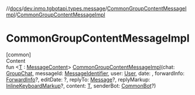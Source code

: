 //[docs](../../../index.md)/[dev.inmo.tgbotapi.types.message](../index.md)/[CommonGroupContentMessageImpl](index.md)/[CommonGroupContentMessageImpl](-common-group-content-message-impl.md)



# CommonGroupContentMessageImpl  
[common]  
Content  
fun <[T](index.md) : [MessageContent](../../dev.inmo.tgbotapi.types.message.content.abstracts/-message-content/index.md)> [CommonGroupContentMessageImpl](-common-group-content-message-impl.md)(chat: [GroupChat](../../dev.inmo.tgbotapi.types.chat.abstracts/-group-chat/index.md), messageId: [MessageIdentifier](../../dev.inmo.tgbotapi.types/index.md#%5Bdev.inmo.tgbotapi.types%2FMessageIdentifier%2F%2F%2FPointingToDeclaration%2F%5D%2FClasslikes%2F625018081), user: [User](../../dev.inmo.tgbotapi.types/-user/index.md), date: , forwardInfo: [ForwardInfo](../-forward-info/index.md)?, editDate: ?, replyTo: [Message](../../dev.inmo.tgbotapi.types.message.abstracts/-message/index.md)?, replyMarkup: [InlineKeyboardMarkup](../../dev.inmo.tgbotapi.types.buttons/-inline-keyboard-markup/index.md)?, content: [T](index.md), senderBot: [CommonBot](../../dev.inmo.tgbotapi.types/-common-bot/index.md)?)  



